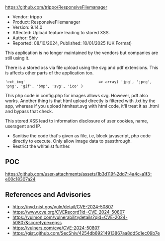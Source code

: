 https://github.com/trippo/ResponsiveFilemanager
- Vendor: trippo
- Product: ResponsiveFilemanager
- Version: 9.14.0
- Affected: Upload feature leading to stored XSS.
- Author: Shiv
- Reported: 08/10/2024, Published: 10/01/2025 (UK Format)

This application is no longer maintained by the vendors but companies are still using it.

There is a stored xss via file upload using the svg and pdf extensions. This is affects other parts of the application too. 

```'ext_img'                                 => array( 'jpg', 'jpeg', 'png', 'gif', 'bmp', 'svg', 'ico' )``` 

This php code in config.php for images allows svg. However, pdf also works.
Another thing is that html upload directly is filtered with .txt by the app, whereas if you upload htmltest.svg with html code,
it'll treat it as .html and bypass that check.

This stored XSS lead to information disclosure of user cookies, name, useragent and IP.  

- Sanitise the code that's given as file, i.e, block javascript, php code directly to execute. Only allow image data to passthrough.
- Restrict the whitelist further.

## POC

https://github.com/user-attachments/assets/1b3d119f-2dd7-4a4c-a1f3-e00c18307a24

## References and Advisories 
- https://nvd.nist.gov/vuln/detail/CVE-2024-50807
- https://www.cve.org/CVERecord?id=CVE-2024-50807
- https://vulmon.com/vulnerabilitydetails?qid=CVE-2024-50807&scoretype=epss
- https://vulners.com/cve/CVE-2024-50807
- https://gist.github.com/SecShiv/4254db89214913867aa8dd5c1ec09b7e



